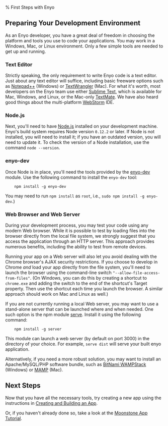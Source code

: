% First Steps with Enyo

## Preparing Your Development Environment

As an Enyo developer, you have a great deal of freedom in choosing the platform
and tools you use to code your applications.  You may work in a Windows, Mac, or
Linux environment.  Only a few simple tools are needed to get up and running.

### Text Editor

Strictly speaking, the only requirement to write Enyo code is a text editor.
Just about any text editor will suffice, including basic freeware options such
as [Notepad++](http://notepad-plus-plus.org/) (Windows) or
[TextWrangler](http://www.barebones.com/products/textwrangler/) (Mac).  For what
it's worth, most developers on the Enyo team use either [Sublime
Text](http://www.sublimetext.com/), which is available for Mac, Windows, and
Linux, or the Mac-only [TextMate](http://macromates.com/).  We have also heard
good things about the multi-platform [WebStorm](https://www.jetbrains.com/webstorm/)
IDE.

### Node.js

Next, you'll need to have [Node.js](http://nodejs.org) installed on your
development machine.  Enyo's build system requires Node version `0.12.2` or
later.  If Node is not installed, you will need to install it; if you have an
outdated version, you will need to update it.  To check the version of a Node
installation, use the command `node --version`.

### enyo-dev

Once Node is in place, you'll need the tools provided by the
[enyo-dev](https://github.com/enyojs/enyo-dev) module.  Use the following
command to install the `enyo-dev` tool:

```
    npm install -g enyo-dev
```

You may need to run `npm install` as `root`, i.e., `sudo npm install -g enyo-dev`.)

### Web Browser and Web Server

During your development process, you may test your code using any modern Web
browser.  While it is possible to test by loading files into the browser
directly from the local file system, we strongly suggest that you access the
application through an HTTP server.  This approach provides numerous benefits,
including the ability to test from remote devices.

Running your app on a Web server will also let you avoid dealing with the Chrome
browser's AJAX security restrictions.  If you choose to develop in Chrome *and*
load your app directly from the file system, you'll need to launch the browser
using the command-line switch `"--allow-file-access-from-files"`.  (On Windows,
you can do this by creating a shortcut to `chrome.exe` and adding the switch to
the end of the shortcut's Target property.  Then use the shortcut each time you
launch the browser.  A similar approach should work on Mac and Linux as well.)

If you are not currently running a local Web server, you may want to use
a stand-alone server that can be launched where and when needed. One such option
is the npm module [serve](). Install it using the following command:

```
    npm install -g server
```

This module can launch a web server (by default on port 3000) in the directory
of your choice. For example, `serve dist` will serve your built enyo
application.

Alternatively, if you need a more robust solution, you may want to install an
Apache/MySQL/PHP software bundle, such as [BitNami
WAMPStack](http://bitnami.org/stack/wampstack) (Windows) or
[MAMP](http://www.mamp.info/en/index.html) (Mac).

## Next Steps

Now that you have all the necessary tools, try creating a new app using the
instructions in [Creating and Building an App](creating-and-building-an-app.html).

Or, if you haven't already done so, take a look at the [Moonstone App
Tutorial](moonstone-app-tutorial.html).
